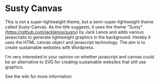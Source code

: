 # Susty Canvas
This is not a super-lightweight theme, but a semi-super-lightweight theme called Susty-Canvas. As the title suggests, it uses the theme "Susty" (https://github.com/jacklenox/susty) by Jack Lenox and adds various javascripts to generate lightweight graphics in the background. Hereby it uses the HTML canvas object and javascript technology. The aim is to create sustainable websites with Wordpress.

I'm very interested in your opinion on whether javascript and canvas could be an alternative to SVG for creating sustainable websites that still use graphics.

See the wiki for more information.